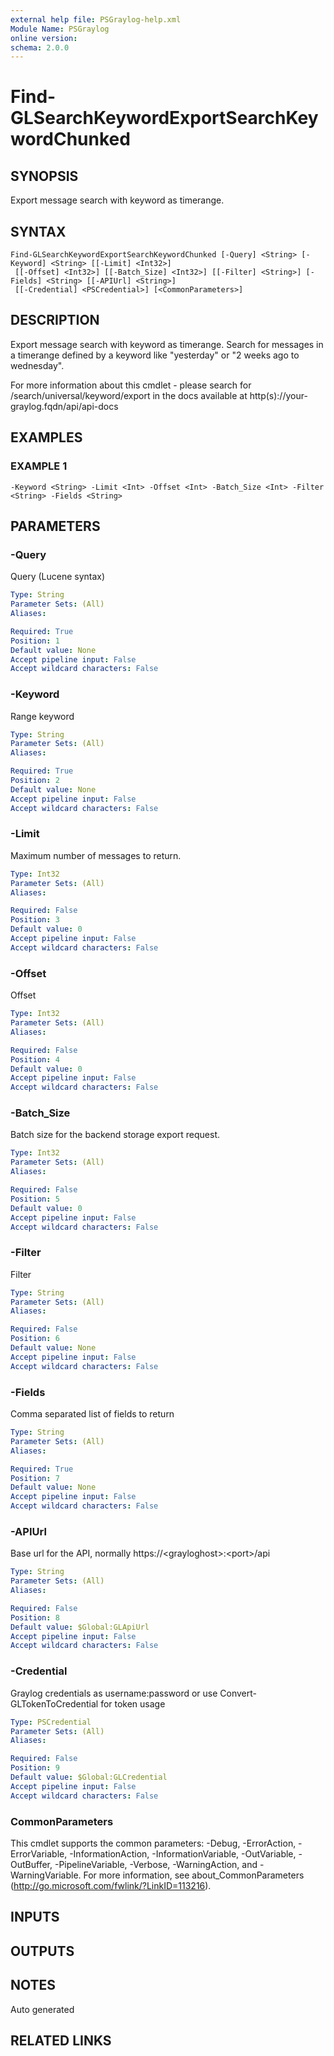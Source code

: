 ```yaml
---
external help file: PSGraylog-help.xml
Module Name: PSGraylog
online version:
schema: 2.0.0
---
```


# Find-GLSearchKeywordExportSearchKeywordChunked

## SYNOPSIS
Export message search with keyword as timerange.

## SYNTAX

```
Find-GLSearchKeywordExportSearchKeywordChunked [-Query] <String> [-Keyword] <String> [[-Limit] <Int32>]
 [[-Offset] <Int32>] [[-Batch_Size] <Int32>] [[-Filter] <String>] [-Fields] <String> [[-APIUrl] <String>]
 [[-Credential] <PSCredential>] [<CommonParameters>]
```

## DESCRIPTION
Export message search with keyword as timerange.
Search for messages in a timerange defined by a keyword like "yesterday" or "2 weeks ago to wednesday".

For more information about this cmdlet - please search for /search/universal/keyword/export in the docs available at http(s)://your-graylog.fqdn/api/api-docs

## EXAMPLES

### EXAMPLE 1
```
-Keyword <String> -Limit <Int> -Offset <Int> -Batch_Size <Int> -Filter <String> -Fields <String>
```

## PARAMETERS

### -Query
Query (Lucene syntax)

```yaml
Type: String
Parameter Sets: (All)
Aliases:

Required: True
Position: 1
Default value: None
Accept pipeline input: False
Accept wildcard characters: False
```

### -Keyword
Range keyword

```yaml
Type: String
Parameter Sets: (All)
Aliases:

Required: True
Position: 2
Default value: None
Accept pipeline input: False
Accept wildcard characters: False
```

### -Limit
Maximum number of messages to return.

```yaml
Type: Int32
Parameter Sets: (All)
Aliases:

Required: False
Position: 3
Default value: 0
Accept pipeline input: False
Accept wildcard characters: False
```

### -Offset
Offset

```yaml
Type: Int32
Parameter Sets: (All)
Aliases:

Required: False
Position: 4
Default value: 0
Accept pipeline input: False
Accept wildcard characters: False
```

### -Batch_Size
Batch size for the backend storage export request.

```yaml
Type: Int32
Parameter Sets: (All)
Aliases:

Required: False
Position: 5
Default value: 0
Accept pipeline input: False
Accept wildcard characters: False
```

### -Filter
Filter

```yaml
Type: String
Parameter Sets: (All)
Aliases:

Required: False
Position: 6
Default value: None
Accept pipeline input: False
Accept wildcard characters: False
```

### -Fields
Comma separated list of fields to return

```yaml
Type: String
Parameter Sets: (All)
Aliases:

Required: True
Position: 7
Default value: None
Accept pipeline input: False
Accept wildcard characters: False
```

### -APIUrl
Base url for the API, normally https://\<grayloghost\>:\<port\>/api

```yaml
Type: String
Parameter Sets: (All)
Aliases:

Required: False
Position: 8
Default value: $Global:GLApiUrl
Accept pipeline input: False
Accept wildcard characters: False
```

### -Credential
Graylog credentials as username:password or use Convert-GLTokenToCredential for token usage

```yaml
Type: PSCredential
Parameter Sets: (All)
Aliases:

Required: False
Position: 9
Default value: $Global:GLCredential
Accept pipeline input: False
Accept wildcard characters: False
```

### CommonParameters
This cmdlet supports the common parameters: -Debug, -ErrorAction, -ErrorVariable, -InformationAction, -InformationVariable, -OutVariable, -OutBuffer, -PipelineVariable, -Verbose, -WarningAction, and -WarningVariable.
For more information, see about_CommonParameters (http://go.microsoft.com/fwlink/?LinkID=113216).

## INPUTS

## OUTPUTS

## NOTES
Auto generated

## RELATED LINKS
